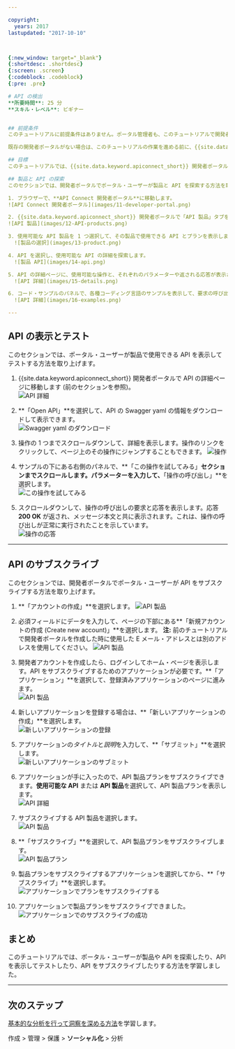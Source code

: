 ```yaml
---

copyright:
  years: 2017
lastupdated: "2017-10-10"



{:new_window: target="_blank"}
{:shortdesc: .shortdesc}
{:screen: .screen}
{:codeblock: .codeblock}
{:pre: .pre}

# API の検出
**所要時間**: 25 分  
**スキル・レベル**: ビギナー  


## 前提条件
このチュートリアルに前提条件はありません。ポータル管理者も、このチュートリアルで開発者ポータル内をナビゲートすることによって、ポータル・ユーザーが開発者ポータル内をナビゲートする方法を実際に体験できます。ただし、開発者ポータルごとにスキンが違うことに留意してください。

既存の開発者ポータルがない場合は、このチュートリアルの作業を進める前に、{{site.data.keyword.Bluemix_short}} で開発者ポータルをセットアップして構成できます。

## 目標
このチュートリアルでは、{{site.data.keyword.apiconnect_short}} 開発者ポータルでポータル・ユーザーが API を利用する方法を学習します。ポータル・ユーザーが製品や API を探索したり、API を表示してテストしたり、API をサブスクライブしたりする方法を学習します。

## 製品と API の探索
このセクションでは、開発者ポータルでポータル・ユーザーが製品と API を探索する方法を取り上げます。

1. ブラウザーで、**API Connect 開発者ポータル**に移動します。
![API Connect 開発者ポータル](images/11-developer-portal.png)

2. {{site.data.keyword.apiconnect_short}} 開発者ポータルで「API 製品」タブを選択します。
![API 製品](images/12-API-products.png)

3. 使用可能な API 製品を 1 つ選択して、その製品で使用できる API とプランを表示します。  
  ![製品の選択](images/13-product.png)

4. API を選択し、使用可能な API の詳細を探索します。  
  ![製品 API](images/14-api.png)

5. API の詳細ページに、使用可能な操作と、それぞれのパラメーターや返される応答が表示されます。ページの最後に、API で使用されている定義が表示されます。  
  ![API 詳細](images/15-details.png)

6. コード・サンプルのパネルで、各種コーディング言語のサンプルを表示して、要求の呼び出し方や応答の内容を確認できます。サンプルの 1 つ (**Node** など) を選択すると、そのコーディング言語のサンプルが表示されます。  
  ![API 詳細](images/16-examples.png)

---
```


## API の表示とテスト
このセクションでは、ポータル・ユーザーが製品で使用できる API を表示してテストする方法を取り上げます。 

1. {{site.data.keyword.apiconnect_short}} 開発者ポータルで API の詳細ページに移動します (前のセクションを参照)。  
  ![API 詳細](images/21-details.png) 

2. **「Open API」**を選択して、API の Swagger yaml の情報をダウンロードして表示できます。  
  ![Swagger yaml のダウンロード](images/22-swagger.png) 

3. 操作の 1 つまでスクロールダウンして、詳細を表示します。操作のリンクをクリックして、ページ上のその操作にジャンプすることもできます。
![操作](images/23-operation.png)

4. サンプルの下にある右側のパネルで、**「この操作を試してみる」**セクションまでスクロールします。パラメーターを入力して、**「操作の呼び出し」**を選択します。  
  ![この操作を試してみる](images/24-try-this-operation.png)

5. スクロールダウンして、操作の呼び出しの要求と応答を表示します。応答 **200 OK** が返され、メッセージ本文と共に表示されます。これは、操作の呼び出しが正常に実行されたことを示しています。  
  ![操作の応答](images/25-operation-response.png)

---

## API のサブスクライブ
このセクションでは、開発者ポータルでポータル・ユーザーが API をサブスクライブする方法を取り上げます。 

1. **「アカウントの作成」**を選択します。
![API 製品](images/31-create-account.png)

2. 必須フィールドにデータを入力して、ページの下部にある**「新規アカウントの作成 (Create new account)」**を選択します。
**注:** 前のチュートリアルで開発者ポータルを作成した時に使用した E メール・アドレスとは別のアドレスを使用してください。
![API 製品](images/32-create-new-account.png)

3. 開発者アカウントを作成したら、ログインしてホーム・ページを表示します。API をサブスクライブするためのアプリケーションが必要です。**「アプリケーション」**を選択して、登録済みアプリケーションのページに進みます。  
  ![API 製品](images/33-login.png)

4. 新しいアプリケーションを登録する場合は、**「新しいアプリケーションの作成」**を選択します。  
  ![新しいアプリケーションの登録](images/34-create-new-app.png)

5. アプリケーションの*タイトル*と*説明*を入力して、**「サブミット」**を選択します。  
  ![新しいアプリケーションのサブミット](images/35-submit-new-app.png) 

6. アプリケーションが手に入ったので、API 製品プランをサブスクライブできます。**使用可能な API** または **API 製品**を選択して、API 製品プランを表示します。  
  ![API 詳細](images/36-api-products.png) 

7. サブスクライブする API 製品を選択します。  
  ![API 製品](images/37-select-product.png) 

8. **「サブスクライブ」**を選択して、API 製品プランをサブスクライブします。  
  ![API 製品プラン](images/38-subscribe-plan.png) 

9. 製品プランをサブスクライブするアプリケーションを選択してから、**「サブスクライブ」**を選択します。
  ![アプリケーションでプランをサブスクライブする](images/39-subscribe-app-plan.png) 

10. アプリケーションで製品プランをサブスクライブできました。
  ![アプリケーションでのサブスクライブの成功](images/310-subscribe-success.png) 

## まとめ

このチュートリアルでは、ポータル・ユーザーが製品や API を探索したり、API を表示してテストしたり、API をサブスクライブしたりする方法を学習しました。 

---

## 次のステップ

[基本的な分析を行って洞察を深める方法](tut_insights_analytics.html)を学習します。

作成 > 管理 > 保護 > **ソーシャル化** > 分析  



